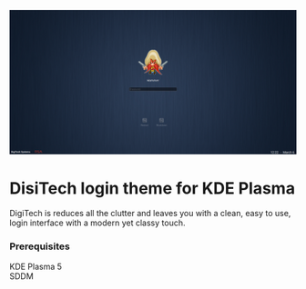 ![Screenshot of the theme](preview.png "Preview")

# DisiTech login theme for KDE Plasma

DigiTech is reduces all the clutter and leaves you with a clean, easy to use, login interface with a modern yet classy touch.

### Prerequisites

KDE Plasma 5  
SDDM
